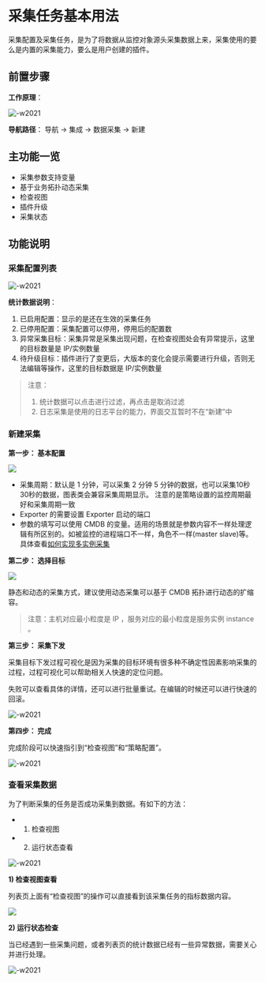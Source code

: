 # 采集任务基本用法

采集配置及采集任务，是为了将数据从监控对象源头采集数据上来，采集使用的要么是内置的采集能力，要么是用户创建的插件。

## 前置步骤

**工作原理**：

![-w2021](media/15795742954623.jpg)

**导航路径**： 导航 →  集成 →  数据采集 →  新建

## 主功能一览

* 采集参数支持变量
* 基于业务拓扑动态采集
* 检查视图
* 插件升级
* 采集状态

## 功能说明

### 采集配置列表

![-w2021](media/15795749115730.jpg)

**统计数据说明**：

1. 已启用配置：显示的是还在生效的采集任务
2. 已停用配置：采集配置可以停用，停用后的配置数
3. 异常采集目标：采集异常是采集出现问题，在检查视图处会有异常提示，这里的目标数量是 IP/实例数量
4. 待升级目标：插件进行了变更后，大版本的变化会提示需要进行升级，否则无法编辑等操作，这里的目标数据是 IP/实例数量

> 注意：
> 1. 统计数据可以点击进行过滤，再点击是取消过滤
> 2. 日志采集是使用的日志平台的能力，界面交互暂时不在“新建”中

### 新建采集

**第一步： 基本配置**

![](media/16612664060645.jpg)

* 采集周期：默认是 1 分钟，可以采集 2 分钟 5 分钟的数据，也可以采集10秒 30秒的数据，图表类会兼容采集周期显示。 注意的是策略设置的监控周期最好和采集周期一致
* Exporter 的需要设置 Exporter 启动的端口
* 参数的填写可以使用 CMDB 的变量。适用的场景就是参数内容不一样处理逻辑有所区别的。如被监控的进程端口不一样，角色不一样(master slave)等。具体查看[如何实现多实例采集](./multi_instance_monitor.md)

**第二步： 选择目标**


![](media/16612664710768.jpg)

静态和动态的采集方式，建议使用动态采集可以基于 CMDB 拓扑进行动态的扩缩容。

> 注意：主机对应最小粒度是 IP ，服务对应的最小粒度是服务实例 instance 。

**第三步： 采集下发**

采集目标下发过程可视化是因为采集的目标环境有很多种不确定性因素影响采集的过程，过程可视化可以帮助相关人快速的定位问题。

失败可以查看具体的详情，还可以进行批量重试。在编辑的时候还可以进行快速的回滚。

![-w2021](media/15795951541532.jpg)

**第四步： 完成**

完成阶段可以快速指引到“检查视图”和“策略配置”。

![-w2021](media/15795952646927.jpg)

### 查看采集数据

为了判断采集的任务是否成功采集到数据。有如下的方法：

* 1) 检查视图
* 2) 运行状态查看

![-w2021](media/15795955094428.jpg)

**1) 检查视图查看**

列表页上面有“检查视图”的操作可以直接看到该采集任务的指标数据内容。

![](media/16612665376767.jpg)

**2) 运行状态检查**

当已经遇到一些采集问题，或者列表页的统计数据已经有一些异常数据，需要关心并进行处理。

![-w2021](media/15795956263451.jpg)


